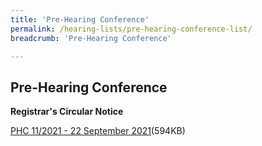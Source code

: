 ```yaml
---
title: 'Pre-Hearing Conference'
permalink: /hearing-lists/pre-hearing-conference-list/
breadcrumb: 'Pre-Hearing Conference'

---
```



Pre-Hearing Conference
---

**Registrar's Circular Notice**

[PHC 11/2021 - 22 September 2021](/files/Phc112021-22Sep2021.pdf)(594KB)

